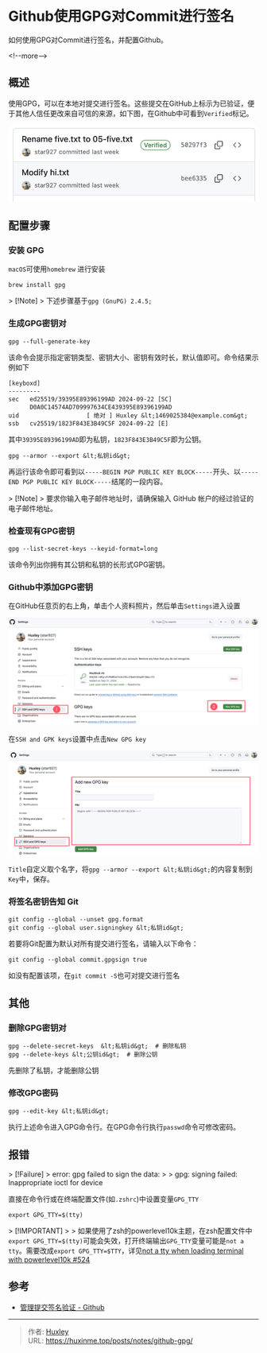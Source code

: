 # Github使用GPG对Commit进行签名


如何使用GPG对Commit进行签名，并配置Github。

&lt;!--more--&gt;

## 概述

使用GPG，可以在本地对提交进行签名。这些提交在GitHub上标示为已验证，便于其他人信任更改来自可信的来源，如下图，在Github中可看到`Verified`标记。

![QQ_1727026062967](./image/github-gpg.png)

## 配置步骤

### 安装 GPG

`macOS`可使用`homebrew` 进行安装

```-
brew install gpg
```

&gt; [!Note]
&gt; 下述步骤基于`gpg (GnuPG) 2.4.5;`

### 生成GPG密钥对

```
gpg --full-generate-key
```

该命令会提示指定密钥类型、密钥大小、密钥有效时长，默认值即可。命令结果示例如下

```
[keyboxd]
---------
sec   ed25519/39395E89396199AD 2024-09-22 [SC]
      D0A0C14574AD709997634CE439395E89396199AD
uid                   [ 绝对 ] Huxley &lt;1469025384@example.com&gt;
ssb   cv25519/1823F843E3B49C5F 2024-09-22 [E]
```

其中`39395E89396199AD`即为私钥，`1823F843E3B49C5F`即为公钥。

```shell
gpg --armor --export &lt;私钥id&gt;
```

再运行该命令即可看到以`-----BEGIN PGP PUBLIC KEY BLOCK-----`开头、以`-----END PGP PUBLIC KEY BLOCK-----`结尾的一段内容。

&gt; [!Note]
&gt; 要求你输入电子邮件地址时，请确保输入 GitHub 帐户的经过验证的电子邮件地址。

### 检查现有GPG密钥

```shell
gpg --list-secret-keys --keyid-format=long
```

该命令列出你拥有其公钥和私钥的长形式GPG密钥。

### Github中添加GPG密钥

在GitHub任意页的右上角，单击个人资料照片，然后单击`Settings`进入设置

![github-gpg-1](./image/github-gpg-1.png)

在`SSH and GPK keys`设置中点击`New GPG key`

![github-gpg-2](./image/github-gpg-2.png)

`Title`自定义取个名字，将`gpg --armor --export &lt;私钥id&gt;`的内容复制到`Key`中，保存。

### 将签名密钥告知 Git

```shell
git config --global --unset gpg.format
git config --global user.signingkey &lt;私钥id&gt;
```

若要将Git配置为默认对所有提交进行签名，请输入以下命令：

```
git config --global commit.gpgsign true
```

如没有配置该项，在`git commit -S`也可对提交进行签名

## 其他

### 删除GPG密钥对

```shell
gpg --delete-secret-keys  &lt;私钥id&gt;  # 删除私钥
gpg --delete-keys &lt;公钥id&gt;  # 删除公钥
```

先删除了私钥，才能删除公钥

### 修改GPG密码

```shell
gpg --edit-key &lt;私钥id&gt;
```

执行上述命令进入GPG命令行。在GPG命令行执行`passwd`命令可修改密码。

## 报错

&gt; [!Failure]
&gt; error: gpg failed to sign the data:
&gt;
&gt; gpg: signing failed: Inappropriate ioctl for device

直接在命令行或在终端配置文件(如`.zshrc`)中设置变量`GPG_TTY`

```shell
export GPG_TTY=$(tty)
```

&gt; [!IMPORTANT]
&gt;
&gt; 如果使用了zsh的powerlevel10k主题，在zsh配置文件中`export GPG_TTY=$(tty)`可能会失效，打开终端输出`GPG_TTY`变量可能是`not a tty`。需要改成`export GPG_TTY=$TTY`，详见[not a tty when loading terminal with powerlevel10k #524](https://github.com/romkatv/powerlevel10k/issues/524)

## 参考

- [管理提交签名验证 - Github](https://docs.github.com/zh/authentication/managing-commit-signature-verification)


---

> 作者: [Huxley](https://huxinme.top)  
> URL: https://huxinme.top/posts/notes/github-gpg/  

